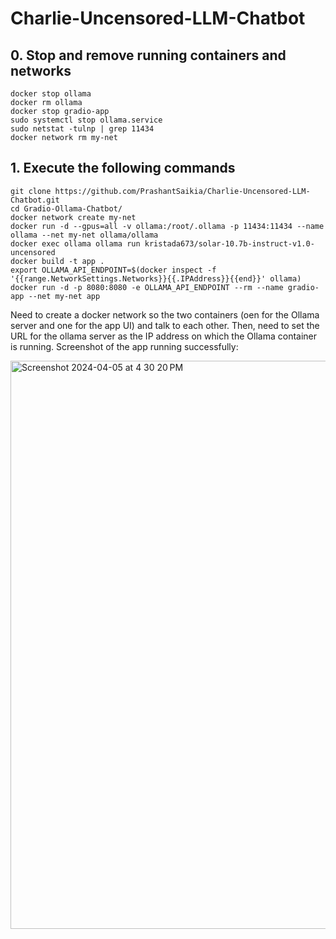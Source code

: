 # Charlie-Uncensored-LLM-Chatbot

## 0. Stop and remove running containers and networks
```
docker stop ollama
docker rm ollama
docker stop gradio-app
sudo systemctl stop ollama.service
sudo netstat -tulnp | grep 11434
docker network rm my-net
```

## 1. Execute the following commands
```
git clone https://github.com/PrashantSaikia/Charlie-Uncensored-LLM-Chatbot.git
cd Gradio-Ollama-Chatbot/
docker network create my-net
docker run -d --gpus=all -v ollama:/root/.ollama -p 11434:11434 --name ollama --net my-net ollama/ollama
docker exec ollama ollama run kristada673/solar-10.7b-instruct-v1.0-uncensored
docker build -t app .
export OLLAMA_API_ENDPOINT=$(docker inspect -f '{{range.NetworkSettings.Networks}}{{.IPAddress}}{{end}}' ollama)
docker run -d -p 8080:8080 -e OLLAMA_API_ENDPOINT --rm --name gradio-app --net my-net app
```
Need to create a docker network so the two containers (oen for the Ollama server and one for the app UI) and talk to each other. Then, need to set the URL for the ollama server as the IP address on which the Ollama container is running. Screenshot of the app running successfully:

<img width="909" alt="Screenshot 2024-04-05 at 4 30 20 PM" src="https://github.com/input-output-hk/Charlie-Uncensored-LLM-Chatbot/assets/39755678/95327684-eee9-41d1-931a-591e51be0601">
